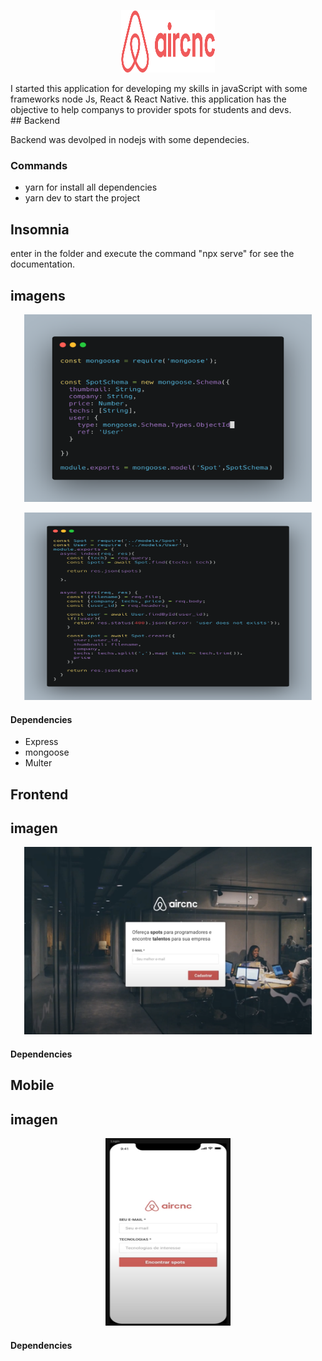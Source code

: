 <p align="center">
  <img width="150" height="100" src="img/logo.png">
</p>
<div>
I started this application for developing my skills in javaScript with some frameworks node Js, React & React Native. this application has the objective to help companys to provider spots for students and devs.

</div>

<div>
## Backend

Backend was devolped in nodejs with some dependecies.

### Commands

- yarn for install all dependencies
- yarn dev to start the project

## Insomnia
enter in the folder and execute the command "npx serve" for see the documentation.

## imagens
<p align="center">
  <img width="460" height="300" src="img/Model.png">
</p>

<p align="center">
  <img width="460" height="300" src="img/Controller.png">
</p>

#### Dependencies
  * Express
  * mongoose
  * Multer

</div>

<div>

## Frontend

## imagen
<p align="center">
  <img width="460" height="300" src="img/web.png">
</p>

#### Dependencies

## Mobile

## imagen
<p align="center">
  <img width="200" height="300" src="img/mobile.png">
</p>

#### Dependencies


</div>